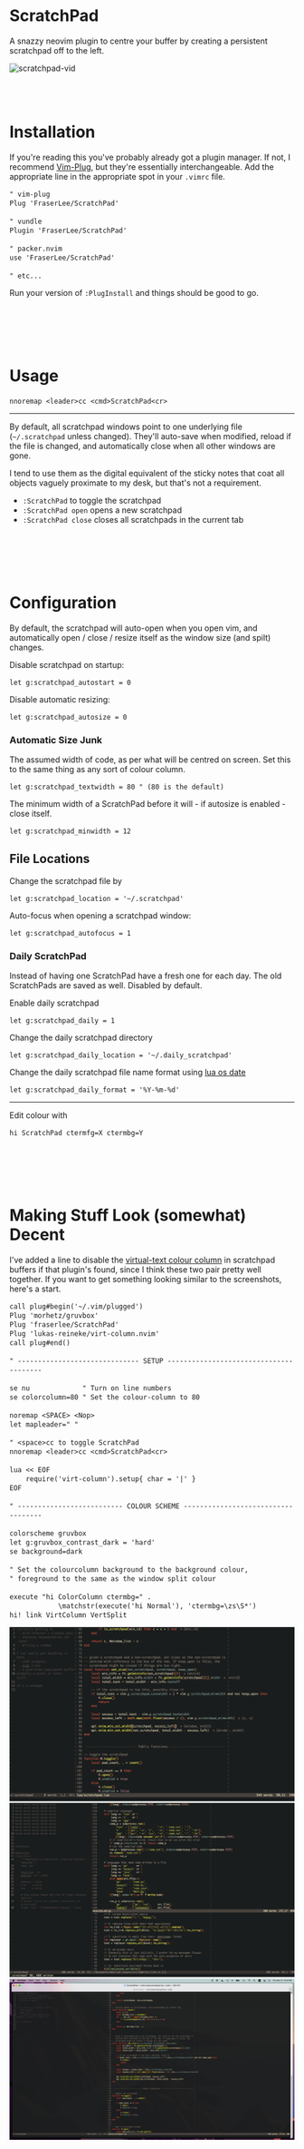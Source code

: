 # ScratchPad

A snazzy neovim plugin to centre your buffer by creating a persistent
scratchpad off to the left.

![scratchpad-vid](https://raw.githubusercontent.com/FraserLee/readme_resources/main/resize.gif)

<br><br>
# Installation

If you're reading this you've probably already got a plugin manager. If not, I
recommend [Vim-Plug](https://github.com/junegunn/vim-plug), but they're essentially
interchangeable. Add the appropriate line in the appropriate spot in your
`.vimrc` file.

```vim
" vim-plug
Plug 'FraserLee/ScratchPad'

" vundle
Plugin 'FraserLee/ScratchPad'

" packer.nvim
use 'FraserLee/ScratchPad'

" etc...
```

Run your version of `:PlugInstall` and things should be good to go.

<br><br><br><br>
# Usage

```vim
nnoremap <leader>cc <cmd>ScratchPad<cr>
```
---

By default, all scratchpad windows point to one underlying file
(`~/.scratchpad` unless changed). They'll auto-save when modified,
reload if the file is changed, and automatically close when all other
windows are gone.

I tend to use them as the digital equivalent of the sticky notes that coat
all objects vaguely proximate to my desk, but that's not a requirement.

- `:ScratchPad` to toggle the scratchpad
- `:ScratchPad open` opens a new scratchpad
- `:ScratchPad close` closes all scratchpads in the current tab

<br><br><br><br>
# Configuration

By default, the scratchpad will auto-open when you open vim, and automatically
open / close / resize itself as the window size (and spilt) changes.


Disable scratchpad on startup:
```vim
let g:scratchpad_autostart = 0
```

Disable automatic resizing:
```vim
let g:scratchpad_autosize = 0
```

### Automatic Size Junk

The assumed width of code, as per what will be centred on screen. Set this to the same
thing as any sort of colour column.

```vim
let g:scratchpad_textwidth = 80 " (80 is the default)
```

The minimum width of a ScratchPad before it will - if autosize is enabled -
close itself.

```vim
let g:scratchpad_minwidth = 12
```

## File Locations

Change the scratchpad file by
```vim
let g:scratchpad_location = '~/.scratchpad'
```

Auto-focus when opening a scratchpad window:
```vim
let g:scratchpad_autofocus = 1
```

### Daily ScratchPad
Instead of having one ScratchPad have a fresh one for each day.
The old ScratchPads are saved as well. Disabled by default.

Enable daily scratchpad
```vim
let g:scratchpad_daily = 1
```

Change the daily scratchpad directory
```vim
let g:scratchpad_daily_location = '~/.daily_scratchpad'
```

Change the daily scratchpad file name format using [lua os date](https://www.lua.org/pil/22.1.html)
```vim
let g:scratchpad_daily_format = '%Y-%m-%d'
```

---

Edit colour with
```vim
hi ScratchPad ctermfg=X ctermbg=Y
```


<br><br><br><br>
# Making Stuff Look (somewhat) Decent

I've added a line to disable the
[virtual-text colour column](https://github.com/lukas-reineke/virt-column.nvim)
in scratchpad buffers if that plugin's found, since I think these two pair
pretty well together. If you want to get something looking similar to the
screenshots, here's a start.

```vim
call plug#begin('~/.vim/plugged')
Plug 'morhetz/gruvbox'
Plug 'fraserlee/ScratchPad'
Plug 'lukas-reineke/virt-column.nvim'
call plug#end()

" ------------------------------ SETUP ---------------------------------------

se nu             " Turn on line numbers
se colorcolumn=80 " Set the colour-column to 80

noremap <SPACE> <Nop>
let mapleader=" "

" <space>cc to toggle ScratchPad
nnoremap <leader>cc <cmd>ScratchPad<cr>

lua << EOF
    require('virt-column').setup{ char = '|' }
EOF

" -------------------------- COLOUR SCHEME -----------------------------------

colorscheme gruvbox
let g:gruvbox_contrast_dark = 'hard'
se background=dark

" Set the colourcolumn background to the background colour,
" foreground to the same as the window split colour

execute "hi ColorColumn ctermbg=" .
            \matchstr(execute('hi Normal'), 'ctermbg=\zs\S*')
hi! link VirtColumn VertSplit
```

![1](https://raw.githubusercontent.com/FraserLee/readme_resources/main/screenshot%201.png)
![2](https://raw.githubusercontent.com/FraserLee/readme_resources/main/screenshot%202.png)
![3](https://raw.githubusercontent.com/FraserLee/readme_resources/main/screenshot%203.png)
